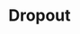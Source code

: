 ---
title: "Dropout"

categories: ['']

tags: ['Dropout']

arabic: ['التسرب']

publishers: ['معجم مصطلحات التعلم الآلي والتعلم العميق وعلم البيانات']

types: "word"

slug: ""
---
